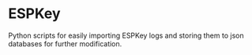 # ESPKey
Python scripts for easily importing ESPKey logs and storing them to json databases for further modification.
